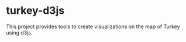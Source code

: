 turkey-d3js
===========

This project provides tools to create visualizations on the map of Turkey using d3js. 
